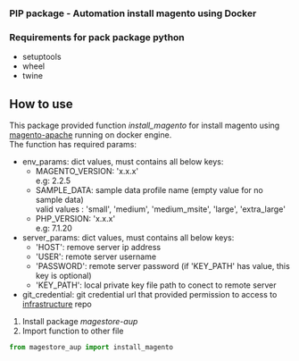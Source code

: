 ### PIP package - Automation install magento using Docker

### Requirements for pack package python
+ setuptools
+ wheel
+ twine


## How to use
This package provided function *install_magento* for install magento using [magento-apache](https://gitlab.com/general-oil/infrastructure/tree/master/Environment/Magento/DemoPortalApache) running on docker engine.  
The function has required params:
+ env_params: dict values, must contains all below keys:
  + MAGENTO_VERSION: 'x.x.x'  
  e.g: 2.2.5
  + SAMPLE_DATA: sample data profile name (empty value for no sample data)   
  valid values : 'small', 'medium', 'medium_msite', 'large', 'extra_large'
  + PHP_VERSION: 'x.x.x'  
  e.g: 7.1.20
+ server_params: dict values, must contains all below keys:
  + 'HOST': remove server ip address
  + 'USER': remote server username
  + 'PASSWORD': remote server password (if 'KEY_PATH' has value, this key is optional)
  + 'KEY_PATH': local private key file path to conect to remote server
+ git_credential: git credential url that provided permission to access to [infrastructure](https://gitlab.com/general-oil/infrastructure) repo 

1. Install package *magestore-aup*
2. Import function to other file
```python
from magestore_aup import install_magento
```
